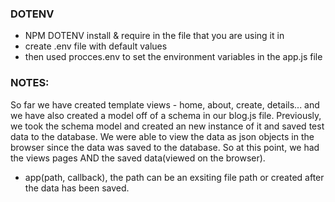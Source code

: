 ### DOTENV

- NPM DOTENV install & require in the file that you are using it in
- create .env file with default values
- then used procces.env to set the environment variables in the app.js file

### NOTES:

So far we have created template views - home, about, create, details... and we have also created a model off of a schema in our blog.js file. Previously, we took the schema model and created an new instance of it and saved test data to the database. We were able to view the data as json objects in the browser since the data was saved to the database. So at this point, we had the views pages AND the saved data(viewed on the browser).

- app(path, callback), the path can be an exsiting file path or created after the data has been saved.
